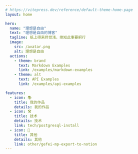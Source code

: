 ```yaml
---
# https://vitepress.dev/reference/default-theme-home-page
layout: home

hero:
  name: "理想是自由"
  text: "理想是自由的博客"
  tagline: 纸上得来终觉浅，绝知此事要躬行
  image:
    src: /avatar.png
    alt: 理想是自由
  actions:
    - theme: brand
      text: Markdown Examples
      link: /examples/markdown-examples
    - theme: alt
      text: API Examples
      link: /examples/api-examples

features:
  - icon: 📚
    title: 我的作品
    details: 我的作品
  - icon: 🛠️
    title: 技术
    details: 技术
    link: tech/postgresql-install
  - icon: 🌈
    title: 其他
    details: 其他
    link: other/gefei-mp-export-to-notion
---
```

